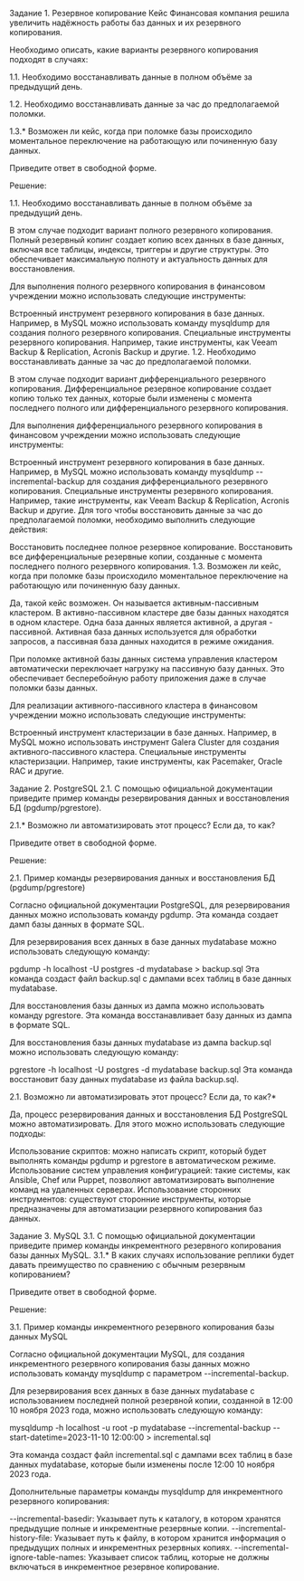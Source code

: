 Задание 1. Резервное копирование
Кейс
Финансовая компания решила увеличить надёжность работы баз данных и их резервного копирования.

Необходимо описать, какие варианты резервного копирования подходят в случаях:

1.1. Необходимо восстанавливать данные в полном объёме за предыдущий день.

1.2. Необходимо восстанавливать данные за час до предполагаемой поломки.

1.3.* Возможен ли кейс, когда при поломке базы происходило моментальное переключение на работающую или починенную базу данных.

Приведите ответ в свободной форме.



Решение:

1.1. Необходимо восстанавливать данные в полном объёме за предыдущий день.

В этом случае подходит вариант полного резервного копирования. Полный резервный копинг создает копию всех данных в базе данных, включая все таблицы, индексы, триггеры и другие структуры. Это обеспечивает максимальную полноту и актуальность данных для восстановления.

Для выполнения полного резервного копирования в финансовом учреждении можно использовать следующие инструменты:

Встроенный инструмент резервного копирования в базе данных. Например, в MySQL можно использовать команду mysqldump для создания полного резервного копирования.
Специальные инструменты резервного копирования. Например, такие инструменты, как Veeam Backup & Replication, Acronis Backup и другие.
1.2. Необходимо восстанавливать данные за час до предполагаемой поломки.

В этом случае подходит вариант дифференциального резервного копирования. Дифференциальное резервное копирование создает копию только тех данных, которые были изменены с момента последнего полного или дифференциального резервного копирования.

Для выполнения дифференциального резервного копирования в финансовом учреждении можно использовать следующие инструменты:

Встроенный инструмент резервного копирования в базе данных. Например, в MySQL можно использовать команду mysqldump --incremental-backup для создания дифференциального резервного копирования.
Специальные инструменты резервного копирования. Например, такие инструменты, как Veeam Backup & Replication, Acronis Backup и другие.
Для того чтобы восстановить данные за час до предполагаемой поломки, необходимо выполнить следующие действия:

Восстановить последнее полное резервное копирование.
Восстановить все дифференциальные резервные копии, созданные с момента последнего полного резервного копирования.
1.3. Возможен ли кейс, когда при поломке базы происходило моментальное переключение на работающую или починенную базу данных.

Да, такой кейс возможен. Он называется активным-пассивным кластером. В активно-пассивном кластере две базы данных находятся в одном кластере. Одна база данных является активной, а другая - пассивной. Активная база данных используется для обработки запросов, а пассивная база данных находится в режиме ожидания.

При поломке активной базы данных система управления кластером автоматически переключает нагрузку на пассивную базу данных. Это обеспечивает бесперебойную работу приложения даже в случае поломки базы данных.

Для реализации активного-пассивного кластера в финансовом учреждении можно использовать следующие инструменты:

Встроенный инструмент кластеризации в базе данных. Например, в MySQL можно использовать инструмент Galera Cluster для создания активного-пассивного кластера.
Специальные инструменты кластеризации. Например, такие инструменты, как Pacemaker, Oracle RAC и другие.



Задание 2. PostgreSQL
2.1. С помощью официальной документации приведите пример команды резервирования данных и восстановления БД (pgdump/pgrestore).

2.1.* Возможно ли автоматизировать этот процесс? Если да, то как?

Приведите ответ в свободной форме.


Решение:

2.1. Пример команды резервирования данных и восстановления БД (pgdump/pgrestore)

Согласно официальной документации PostgreSQL, для резервирования данных можно использовать команду pgdump. Эта команда создает дамп базы данных в формате SQL.

Для резервирования всех данных в базе данных mydatabase можно использовать следующую команду:

pgdump -h localhost -U postgres -d mydatabase > backup.sql
Эта команда создаст файл backup.sql с дампами всех таблиц в базе данных mydatabase.

Для восстановления базы данных из дампа можно использовать команду pgrestore. Эта команда восстанавливает базу данных из дампа в формате SQL.

Для восстановления базы данных mydatabase из дампа backup.sql можно использовать следующую команду:

pgrestore -h localhost -U postgres -d mydatabase backup.sql
Эта команда восстановит базу данных mydatabase из файла backup.sql.

2.1. Возможно ли автоматизировать этот процесс? Если да, то как?*

Да, процесс резервирования данных и восстановления БД PostgreSQL можно автоматизировать. Для этого можно использовать следующие подходы:

Использование скриптов: можно написать скрипт, который будет выполнять команды pgdump и pgrestore в автоматическом режиме.
Использование систем управления конфигурацией: такие системы, как Ansible, Chef или Puppet, позволяют автоматизировать выполнение команд на удаленных серверах.
Использование сторонних инструментов: существуют сторонние инструменты, которые предназначены для автоматизации резервного копирования баз данных.



Задание 3. MySQL
3.1. С помощью официальной документации приведите пример команды инкрементного резервного копирования базы данных MySQL.
3.1.* В каких случаях использование реплики будет давать преимущество по сравнению с обычным резервным копированием?

Приведите ответ в свободной форме.


Решение:


3.1. Пример команды инкрементного резервного копирования базы данных MySQL

Согласно официальной документации MySQL, для создания инкрементного резервного копирования базы данных можно использовать команду mysqldump с параметром --incremental-backup.

Для резервирования всех данных в базе данных mydatabase с использованием последней полной резервной копии, созданной в 12:00 10 ноября 2023 года, можно использовать следующую команду:

mysqldump -h localhost -u root -p mydatabase --incremental-backup --start-datetime=2023-11-10 12:00:00 > incremental.sql

Эта команда создаст файл incremental.sql с дампами всех таблиц в базе данных mydatabase, которые были изменены после 12:00 10 ноября 2023 года.

Дополнительные параметры команды mysqldump для инкрементного резервного копирования:

--incremental-basedir: Указывает путь к каталогу, в котором хранятся предыдущие полные и инкрементные резервные копии.
--incremental-history-file: Указывает путь к файлу, в котором хранится информация о предыдущих полных и инкрементных резервных копиях.
--incremental-ignore-table-names: Указывает список таблиц, которые не должны включаться в инкрементное резервное копирование.

